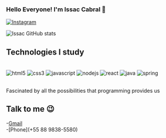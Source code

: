 
### Hello Everyone! I'm Issac Cabral 👋

[![Instagram](https://img.shields.io/badge/Instagram-E4405F?style=for-the-badge&logo=instagram&logoColor=white)](http://instagram.com/issac.cabral)

![Issac GitHub stats](https://github-readme-stats.vercel.app/api?username=issaccabral&show_icons=true&theme=radical)

## Technologies I study

<div style="display: inline_block"><br/>
    <img align="center" alt="html5" src="https://img.shields.io/badge/HTML5-E34F26?style=for-the-badge&logo=html5&logoColor=white" />
    <img align="center" alt="css3" src="https://img.shields.io/badge/CSS3-1572B6?style=for-the-badge&logo=css3&logoColor=white" />
    <img align="center" alt="javascript" src="https://img.shields.io/badge/JavaScript-F7DF1E?style=for-the-badge&logo=javascript&logoColor=black" />
    <img align="center" alt="nodejs" src="https://img.shields.io/badge/Node.js-43853D?style=for-the-badge&logo=node.js&logoColor=white" />
    <img align="center" alt="react" src="https://img.shields.io/badge/React-20232A?style=for-the-badge&logo=react&logoColor=61DAFB" />
    <img align="center" alt="java" src="https://img.shields.io/badge/Java-ED8B00?style=for-the-badge&logo=java&logoColor=white" />
    <img align="center" alt="spring" src="https://img.shields.io/badge/Spring-6DB33F?style=for-the-badge&logo=spring&logoColor=white" />
</div><br>


Fascinated by all the possibilities that programming provides us

## Talk to me 😉
-[Gmail](issaccabrall@alu.ufc.br)<br>
-[Phone](+55 88 9838-5580)<br> 


